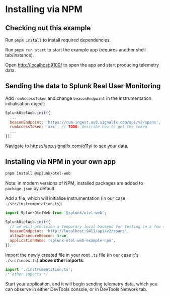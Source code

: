 # Installing via NPM

## Checking out this example
Run `pnpm install` to install required dependencies.

Run `pnpm run start` to start the example app (requires another shell tab/instance).

Open <http://localhost:9100/> to open the app and start producing telemetry data.

## Sending the data to Splunk Real User Monitoring <a name="backend-config"></a>
Add `rumAccessToken` and change `beaconEndpoint` in the instrumentation initialisation object:
```js
SplunkOtelWeb.init({
  ...
  beaconEndpoint: 'https://rum-ingest.us0.signalfx.com/api/v2/spans',
  rumAccessToken: 'xxx', // TODO: describe how to get the token
  ...
});
```

Navigate to <https://app.signalfx.com/o11y/> to see your data.

## Installing via NPM in your own app

```bash
pnpm install @splunk/otel-web
```
Note: in modern versions of NPM, installed packages are added to `package.json` by default.

Add a file, which will initialise instrumentation (in our case `./src/instrumentation.ts`):
```js
import SplunkOtelWeb from '@splunk/otel-web';

SplunkOtelWeb.init({
  // we will provision a temporary local backend for testing in a few steps
  beaconEndpoint: 'http://localhost:9411/api/v2/spans',
  allowInsecureBeacon: true,
  applicationName: 'splunk-otel-web-example-npm',
});
```

Import the newly created file in your root `.ts` file (in our case it's `./src/index.ts`) **above other imports**:
```js
import './instrumentation.ts';
/* other imports */
```

Start your application, and it will begin sending telemetry data, which you can observe in either DevTools console,
or in DevTools Network tab.
